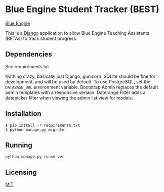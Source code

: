 Blue Engine Student Tracker (BEST)
==================================

[Blue Engine]( http://blueengine.org/ )

This is a [Django]( https://www.djangoproject.com/ ) application to
allow Blue Engine Teaching Assistants (BETAs) to track student progress.

Dependencies
------------

See requirements.txt

Nothing crazy, basically just Django, gunicorn. SQLite should be fine
for development, and will be used by default. To use PostgreSQL, set the
`DATABASE_URL` environment variable. Bootstrap Admin replaces the default
admin templates with a responsive version. Daterange Filter adds a datepicker
filter when viewing the admin list view for models.

Installation
------------

```
$ pip install -r requirements.txt
$ python manage.py migrate
```

Running
-------

```
python manage.py runserver
```


Licensing
---------

[MIT](http://opensource.org/licenses/MIT)
